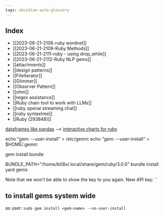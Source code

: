 ```yaml
---
tags: obsidian-auto-glossary
---
```



## Index
- [[2023-06-21-2106-ruby wordnet]]
- [[2023-06-21-2109-Ruby Methods]]
- [[2023-06-21-2111-ruby - using drop_while]]
- [[2023-06-21-2112-Ruby NLP gems]]
- [[attachments]]
- [[design patterns]]
- [[FileIterator]]
- [[Glimmer]]
- [[Observer Pattern]]
- [[ohm]]
- [[regex assistance]]
- [[Ruby chain tool to work with LLMs]]
- [[ruby openai streaming chat]]
- [[ruby syntaxtree]]
- [[Ruby (293848)]]



[dataframes like pandas](https://github.com/ankane/polars-ruby) --> [interactive charts for ruby](https://github.com/ankane/vega-ruby#ot)

echo "gem: --user-install" > /etc/gemrc
echo "gem: --user-install" > $HOME/.gemrc

gem install bundle

BUNDLE_PATH="/home/b08x/.local/share/gem/ruby/3.0.0" bundle install
yard gems

Note that we won't be able to show the key to you again. New API key: ``

## to install gems system wide

as user:
`sudo gem install <gem-name> --no-user-install `





